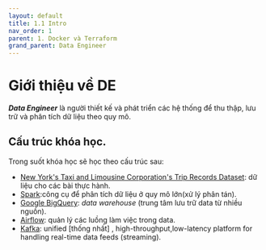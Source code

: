 ```yaml
---
layout: default
title: 1.1 Intro
nav_order: 1
parent: 1. Docker và Terraform
grand_parent: Data Engineer
---
```


# Giới thiệu về DE
***Data Engineer*** là người thiết kế và phát triển các hệ thống để thu thập, lưu trữ và phân tích dữ liệu theo quy mô.

## Cấu trúc khóa học.

Trong suốt khóa học sẽ học theo cấu trúc sau:

* [New York's Taxi and Limousine Corporation's Trip Records Dataset](https://github.com/DataTalksClub/data-engineeringzoomcamp/blob/main/dataset.md): dữ liệu cho các bài thực hành.
* [Spark](https://spark.apache.org/):công cụ để phân tích dữ liệu ở quy mô lớn(xử lý phân tán).
* [Google BigQuery](https://cloud.google.com/products/bigquery/): _data warehouse_ (trung tâm lưu trữ data từ nhiều nguồn).
* [Airflow](https://airflow.apache.org/): quản lý các luồng làm việc trong data.
* [Kafka](https://kafka.apache.org/): unified [thống nhất] , high-throughput,low-latency platform for handling real-time data feeds (streaming).

